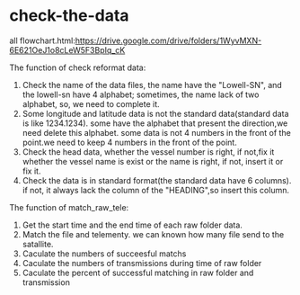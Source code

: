 # check-the-data

all flowchart.html:https://drive.google.com/drive/folders/1WyvMXN-6E621OeJ1o8cLeW5F3BpIq_cK

The function of check reformat data:
1. Check the name of the data files, the name have the "Lowell-SN", and the lowell-sn have 4 alphabet;
   sometimes, the name lack of two alphabet, so, we need to complete it.
2. Some longitude and latitude data is not the standard data(standard data is like 1234.1234). 
   some have the alphabet that present the direction,we need delete this alphabet.
   some data is not 4 numbers in the front of the point.we need to keep 4 numbers in the front of the point.
3. Check the head data, whether the vessel number is right, if not,fix it
   whether the vessel name is exist or the name is right, if not, insert it or fix it.
4. Check the data is in standard format(the standard data have 6 columns).
   if not, it always lack the column of the "HEADING",so insert this column.
     
The function of match_raw_tele:
1. Get the start time and the end time of each raw folder data.
2. Match the file and telementy. we can known how many file send to the satallite.
3. Caculate the numbers of  succeesful matchs
4. Caculate the numbers of transmissions during time of raw folder
5. Caculate the percent of successful matching in raw folder and transmission

